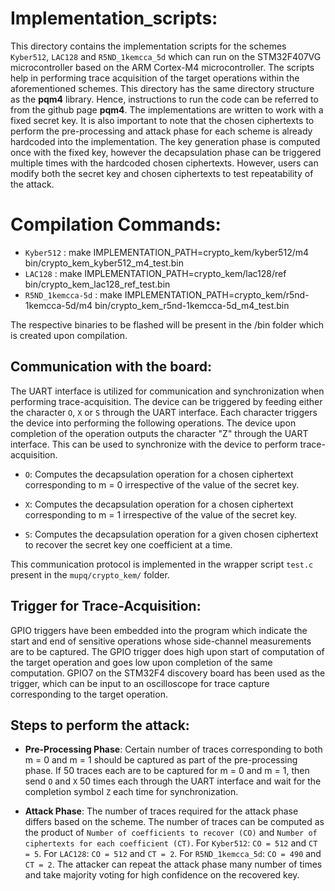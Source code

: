 # Implementation_scripts:

This directory contains the implementation scripts for the schemes `Kyber512`, `LAC128` and `R5ND_1kemcca_5d` which can run on the STM32F407VG microcontroller based on the ARM Cortex-M4 microcontroller. The scripts help in performing trace acquisition of the target operations within the aforementioned schemes. This directory has the same directory structure as the **pqm4** library. Hence, instructions to run the code can be referred to from the github page **pqm4**. The implementations are written to work with a fixed secret key. It is also important to note that the chosen ciphertexts to perform the pre-processing and attack phase for each scheme is already hardcoded into the implementation. The key generation phase is computed once with the fixed key, however the decapsulation phase can be triggered multiple times with the hardcoded chosen ciphertexts. However, users can modify both the secret key and chosen ciphertexts to test repeatability of the attack.

# Compilation Commands:

- `Kyber512`        : make IMPLEMENTATION_PATH=crypto_kem/kyber512/m4 bin/crypto_kem_kyber512_m4_test.bin
- `LAC128`          : make IMPLEMENTATION_PATH=crypto_kem/lac128/ref bin/crypto_kem_lac128_ref_test.bin
- `R5ND_1kemcca-5d` : make IMPLEMENTATION_PATH=crypto_kem/r5nd-1kemcca-5d/m4 bin/crypto_kem_r5nd-1kemcca-5d_m4_test.bin

The respective binaries to be flashed will be present in the /bin folder which is created upon compilation.

## Communication with the board:

The UART interface is utilized for communication and synchronization when performing trace-acquisition.
The device can be triggered by feeding either the character `O`, `X` or `S` through the UART interface.
Each character triggers the device into performing the following operations. The device upon completion of the operation outputs the character "Z" through the UART interface. This can be used to synchronize with the device to perform trace-acquisition.

- `O`: Computes the decapsulation operation for a chosen ciphertext corresponding to m = 0 irrespective of the value of the secret key.

- `X`: Computes the decapsulation operation for a chosen ciphertext corresponding to m = 1 irrespective of the value of the secret key.

- `S`: Computes the decapsulation operation for a given chosen ciphertext to recover the secret key one coefficient at a time.

This communication protocol is implemented in the wrapper script `test.c` present in the `mupq/crypto_kem/` folder.

## Trigger for Trace-Acquisition:

GPIO triggers have been embedded into the program which indicate the start and end of sensitive operations whose side-channel measurements are to be captured. The GPIO trigger does high upon start of computation of the target operation and goes low upon completion of the same computation. GPIO7 on the STM32F4 discovery board has been used as the trigger, which can be input to an oscilloscope for trace capture corresponding to the target operation.

## Steps to perform the attack:

- **Pre-Processing Phase**: Certain number of traces corresponding to both m = 0 and m = 1 should be captured as part of the pre-processing phase. If 50 traces each are to be captured for m = 0 and m = 1,
then send `O` and `X` 50 times each through the UART interface and wait for the completion symbol `Z` each time for synchronization.

- **Attack Phase**: The number of traces required for the attack phase differs based on the scheme. The number of traces can be computed as the product of `Number of coefficients to recover (CO)` and `Number of ciphertexts for each coefficient (CT)`. For `Kyber512`: `CO = 512` and `CT = 5`. For `LAC128`: `CO = 512` and `CT = 2`. For `R5ND_1kemcca_5d`: `CO = 490` and `CT = 2`. The attacker can repeat the attack phase many number of times and take majority voting for high confidence on the recovered key.
